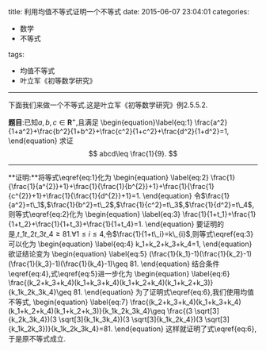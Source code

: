 title: 利用均值不等式证明一个不等式
date: 2015-06-07 23:04:01
categories:
- 数学
- 不等式

tags:
- 均值不等式
- 叶立军《初等数学研究》

---
下面我们来做一个不等式.这是叶立军《初等数学研究》例2.5.5.2.

**题目**:已知$a,b,c\in \mathbf{R}^+$,且满足
\begin{equation}\label{eq:1}
\frac{a^2}{1+a^2}+\frac{b^2}{1+b^2}+\frac{c^2}{1+c^2}+\frac{d^2}{1+d^2}=1,
\end{equation}
求证
$$
abcd\leq \frac{1}{9}.
$$

-----
**证明:**将等式\eqref{eq:1}化为
\begin{equation}
  \label{eq:2}
\frac{1}{\frac{1}{a^{2}}+1}+\frac{1}{\frac{1}{b^{2}}+1}+\frac{1}{\frac{1}{c^{2}}+1}+\frac{1}{\frac{1}{d^{2}}+1}=1.
\end{equation}
令$\frac{1}{a^2}=t\_1$,$\frac{1}{b^2}=t\_2$,$\frac{1}{c^2}=t\_3$,$\frac{1}{d^2}=t\_4$,则等式\eqref{eq:2}化为
\begin{equation}
  \label{eq:3}
  \frac{1}{1+t\_1}+\frac{1}{1+t\_2}+\frac{1}{1+t\_3}+\frac{1}{1+t\_4}=1.
\end{equation}
要证明的是,$t\_1t\_2t\_3t\_4\geq 81$.$\forall 1\leq i\leq 4$,令$\frac{1}{1+t\_i}=k\_{i}$,则等式\eqref{eq:3}可以化为
\begin{equation}
  \label{eq:4}
  k\_1+k\_2+k\_3+k\_4=1,
\end{equation}
欲证结论变为
\begin{equation}
  \label{eq:5}
  (\frac{1}{k\_1}-1)(\frac{1}{k\_2}-1)(\frac{1}{k\_3}-1)(\frac{1}{k\_4}-1)\geq 81.
\end{equation}
结合条件\eqref{eq:4},式\eqref{eq:5}进一步化为
\begin{equation}
  \label{eq:6}
  \frac{(k\_2+k\_3+k\_4)(k\_1+k\_3+k\_4)(k\_1+k\_2+k\_4)(k\_1+k\_2+k\_3)}{k\_1k\_2k\_3k\_4}\geq 81.
\end{equation}
为了证明式\eqref{eq:6},我们使用均值不等式,
\begin{equation}
  \label{eq:7}
    \frac{(k\_2+k\_3+k\_4)(k\_1+k\_3+k\_4)(k\_1+k\_2+k\_4)(k\_1+k\_2+k\_3)}{k\_1k\_2k\_3k\_4}\geq
    \frac{(3 \sqrt[3]{k\_2k\_3k\_4})(3 \sqrt[3]{k\_1k\_3k\_4})(3 \sqrt[3]{k\_1k\_2k\_4})(3 \sqrt[3]{k\_1k\_2k\_3})}{k\_1k\_2k\_3k\_4}=81.
\end{equation}
这样就证明了式\eqref{eq:6},于是原不等式成立.
